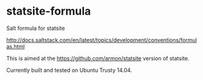# statsite-formula
Salt formula for statsite

http://docs.saltstack.com/en/latest/topics/development/conventions/formulas.html

This is aimed at the https://github.com/armon/statsite version of statsite.

Currently built and tested on Ubuntu Trusty 14.04.